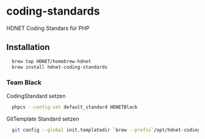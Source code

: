 # coding-standards
HDNET Coding Standars für PHP

## Installation
```sh
  brew tap HDNET/homebrew-hdnet
  brew install hdnet-coding-standards
```
### Team Black
CodingStandard setzen
```sh
  phpcs --config-set default_standard HDNETBlack
```
GitTemplate Standard setzen
```sh
  git config --global init.templatedir `brew --prefix`/opt/hdnet-coding-standards/share/git-templates/template-black/
```
